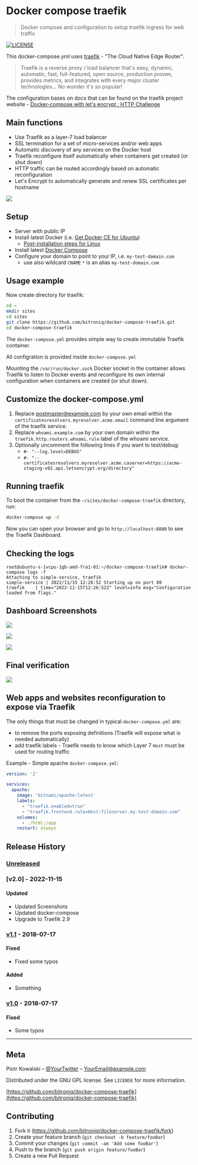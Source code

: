 # Docker compose traefik
> Docker compose and configuration to setup traefik ingress for web traffic

[![LICENSE][license-image]][license-url]

This docker-compose.yml uses [traefik](https://traefik.io/) - "The Cloud Native Edge Router".

> Traefik is a reverse proxy / load balancer that's easy, dynamic, automatic, fast, full-featured, open source, production proven, provides metrics, and integrates with every major cluster technologies... No wonder it's so popular!

The configuration bases on docs that can be found on the traefik project website - [Docker-compose with let's encrypt : HTTP Challenge](https://doc.traefik.io/traefik/user-guides/docker-compose/acme-http/)

## Main functions
* Use Traefik as a layer-7 load balancer
* SSL termination for a set of micro-services and/or web apps
* Automatic discovery of any services on the Docker host
* Traefik reconfigure itself automatically when containers get created (or shut down)
* HTTP traffic can be routed accordingly based on automatic reconfiguration
* Let's Encrypt to automatically generate and renew SSL certificates per hostname

![](traefik-dashboard.png)

## Setup

* Server with public IP
* Install latest Docker (i.e. [Get Docker CE for Ubuntu](https://docs.docker.com/install/linux/docker-ce/ubuntu/))
  - [Post-installation steps for Linux](https://docs.docker.com/install/linux/linux-postinstall/)
* Install latest [Docker Compose](https://docs.docker.com/compose/install/#install-compose)
* Configure your domain to point to your IP, i.e. `my-test-domain.com`
  - use also wildcard `CNAME` `*` is an alias `my-test-domain.com`

## Usage example

Now create directory for traefik:
```sh
cd ~
mkdir sites
cd sites
git clone https://github.com/bitroniq/docker-compose-traefik.git
cd docker-compose-traefik
```

The `docker-compose.yml` provides simple way to create immutable Traefik container.

All configration is provided inside `docker-compose.yml`

Mounting the `/var/run/docker.sock` Docker socket in the container allows Traefik to listen to Docker events and reconfigure its own internal configuration when containers are created (or shut down).

## Customize the docker-compose.yml

1. Replace postmaster@example.com by your own email within the `certificatesresolvers.myresolver.acme.email` command line argument of the traefik service.
2. Replace `whoami.example.com` by your own domain within the `traefik.http.routers.whoami.rule` label of the whoami service.
3. Optionally uncomment the following lines if you want to test/debug:
   - `#- "--log.level=DEBUG"`
   - `#- "--certificatesresolvers.myresolver.acme.caserver=https://acme-staging-v02.api.letsencrypt.org/directory"`

## Running traefik

To boot the container from the `~/sites/docker-compose-traefik` directory, run:
```sh
docker-compose up -d
```
Now you can open your browser and go to `http://localhost:8080` to see the Traefik Dashboard.


## Checking the logs

```
root@ubuntu-s-1vcpu-1gb-amd-fra1-01:~/docker-compose-traefik# docker-compose logs -f
Attaching to simple-service, traefik
simple-service | 2022/11/15 12:26:52 Starting up on port 80
traefik    | time="2022-11-15T12:26:52Z" level=info msg="Configuration loaded from flags."
```

## Dashboard Screenshots


![](traefik-dashboard.png)

![](traefik-dashboard-2.png)

![](traefik-dashboard-3.png)

## Final verification

![](traefik-whoami.png)

## Web apps and websites reconfiguration to expose via Traefik

The only things that must be changed in typical `docker-compose.yml` are:
* to remove the ports exposing definitions (Traefik will expose what is needed automatically)
* add traefik labels - Traefik needs to know which Layer 7 `Host` must be used for routing traffic

Example - Simple apache `docker-compose.yml`:

```yml
version: '2'

services:
  apache:
    image: 'bitnami/apache:latest'
    labels:
      - "traefik.enabled=true"
      - "traefik.frontend.rule=Host:fileserver.my-test-domain.com"
    volumes:
      - ./html:/app
    restart: always
```

## Release History

### [Unreleased]

### [v2.0] - 2022-11-15
#### Updated
- Updated Screenshots
- Updated docker-compose
- Upgrade to Traefik 2.9

### [v1.1] - 2018-07-17
#### Fixed
- Fixed some typos

#### Added
- Something

### [v1.0] - 2018-07-17
#### Fixed
- Some typos

[Unreleased]: https://github.com/bitroniq/readme-template/compare/v1.1...HEAD
[v1.1]: https://github.com/bitroniq/readme-template/compare/v1.0...v1.1
[v1.0]: https://github.com/bitroniq/readme-template/compare/ff494e6...v1.0

---

## Meta

Piotr Kowalski – [@YourTwitter](https://twitter.com/YourLoign) – YourEmail@example.com

Distributed under the GNU GPL license. See ``LICENSE`` for more information.

[https://github.com/bitroniq/docker-compose-traefik](https://github.com/bitroniq/docker-compose-traefik)

## Contributing

1. Fork it (<https://github.com/bitroniq/docker-compose-traefik/fork>)
2. Create your feature branch (`git checkout -b feature/fooBar`)
3. Commit your changes (`git commit -am 'Add some fooBar'`)
4. Push to the branch (`git push origin feature/fooBar`)
5. Create a new Pull Request

<!-- Markdown link & img dfn's -->
[license-image]: https://img.shields.io/badge/license-GPL-brightgreen.svg
[license-url]: https://raw.githubusercontent.com/bitroniq/docker-compose-traefik/master/LICENSE
[wiki]: https://github.com/bitroniq/docker-compose-traefik/wiki


